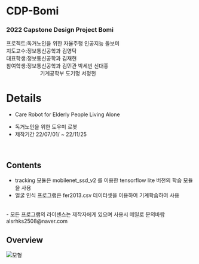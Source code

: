 # CDP-Bomi
### 2022 Capstone Design Project Bomi  
프로젝트:독거노인을 위한 자율주행 인공지능 돌보미  
지도교수:정보통신공학과 김영탁  
대표학생:정보통신공학과 김재현  
참여학생:정보통신공학과 김민관 박세빈 신대홍  
&nbsp;&nbsp;&nbsp;&nbsp;&nbsp;&nbsp;&nbsp;&nbsp;&nbsp;&nbsp;&nbsp;&nbsp;&nbsp;&nbsp;&nbsp;&nbsp;&nbsp;&nbsp;&nbsp;&nbsp;&nbsp;&nbsp;&nbsp;기계공학부 도기명 서정헌  
# Details
 - Care Robot for Elderly People Living Alone  
 + 독거노인을 위한 도우미 로봇 
 + 제작기간 22/07/01/ ~ 22/11/25  
  
<br>

## Contents
- tracking 모듈은 mobilenet_ssd_v2 를 이용한 tensorflow lite 버전의 학습 모듈을 사용
- 얼굴 인식 프로그램은 fer2013.csv 데이터셋을 이용하여 기계학습하여 사용

<br/>
 - 모든 프로그램의 라이센스는 제작자에게 있으며 사용시 메일로 문의바람 alsrhks2508@naver.com

## Overview

![모형](https://user-images.githubusercontent.com/105574034/190985497-4c33bd52-8e5c-46e1-be14-070782477bcb.PNG)
